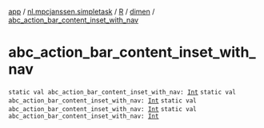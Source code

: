 [app](../../../index.md) / [nl.mpcjanssen.simpletask](../../index.md) / [R](../index.md) / [dimen](index.md) / [abc_action_bar_content_inset_with_nav](.)

# abc_action_bar_content_inset_with_nav

`static val abc_action_bar_content_inset_with_nav: `[`Int`](https://kotlinlang.org/api/latest/jvm/stdlib/kotlin/-int/index.html)
`static val abc_action_bar_content_inset_with_nav: `[`Int`](https://kotlinlang.org/api/latest/jvm/stdlib/kotlin/-int/index.html)
`static val abc_action_bar_content_inset_with_nav: `[`Int`](https://kotlinlang.org/api/latest/jvm/stdlib/kotlin/-int/index.html)
`static val abc_action_bar_content_inset_with_nav: `[`Int`](https://kotlinlang.org/api/latest/jvm/stdlib/kotlin/-int/index.html)